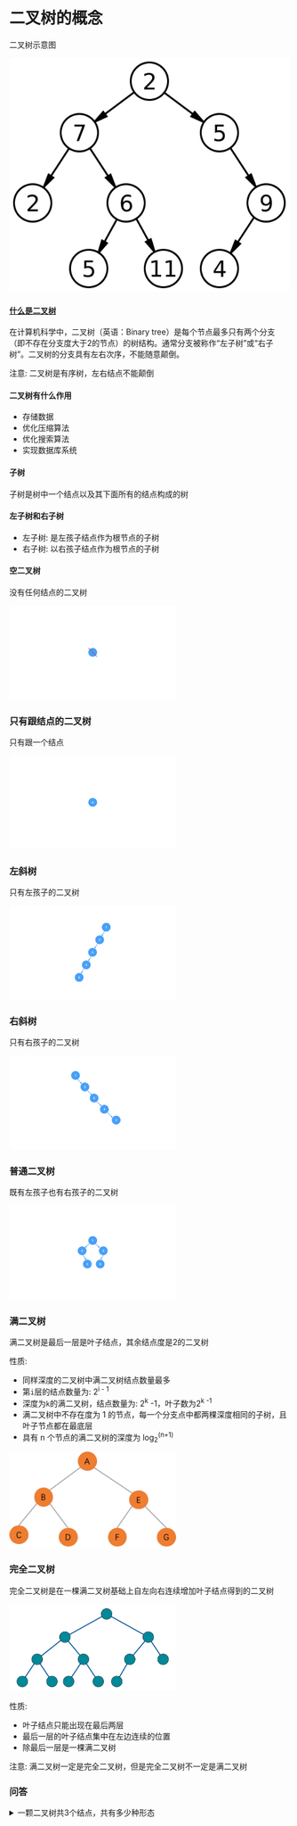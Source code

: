 # 二叉树的概念

二叉树示意图

<img src="../../images/tree/example_binary_tree.svg">


#### [什么是二叉树](https://zh.wikipedia.org/wiki/%E4%BA%8C%E5%8F%89%E6%A0%91)
在计算机科学中，二叉树（英语：Binary tree）是每个节点最多只有两个分支（即不存在分支度大于2的节点）的树结构。通常分支被称作“左子树”或“右子树”。二叉树的分支具有左右次序，不能随意颠倒。

注意: 二叉树是有序树，左右结点不能颠倒

#### 二叉树有什么作用
* 存储数据
* 优化压缩算法
* 优化搜索算法
* 实现数据库系统


#### 子树
子树是树中一个结点以及其下面所有的结点构成的树

#### 左子树和右子树
* 左子树: 是左孩子结点作为根节点的子树
* 右子树: 以右孩子结点作为根节点的子树

#### 空二叉树
没有任何结点的二叉树

<img src="../../images/tree/空二叉树.png" width="300">

### 只有跟结点的二叉树
只有跟一个结点

<img src="../../images/tree/只有跟结点的二叉树.png" width="300">

### 左斜树
只有左孩子的二叉树

<img src="../../images/tree/左斜树.png" width="300">

### 右斜树
只有右孩子的二叉树

<img src="../../images/tree/右斜树.png" width="300">

### 普通二叉树
既有左孩子也有右孩子的二叉树

<img src="../../images/tree/普通二叉树.png" width="300">

### 满二叉树
满二叉树是最后一层是叶子结点，其余结点度是2的二叉树

性质: 
* 同样深度的二叉树中满二叉树结点数量最多
* 第`i`层的结点数量为: 2<sup>i - 1</sup>
* 深度为`k`的满二叉树，结点数量为: 2<sup>k</sup> -1，叶子数为2<sup>k -1</sup>
* 满二叉树中不存在度为 1 的节点，每一个分支点中都两棵深度相同的子树，且叶子节点都在最底层
* 具有 n 个节点的满二叉树的深度为 log<sub>2</sub><sup>(n+1)</sup>

<img src="../../images/tree/满二叉树.png" width = "300" >

### 完全二叉树
完全二叉树是在一棵满二叉树基础上自左向右连续增加叶子结点得到的二叉树

<img src="../../images/tree/完全二叉树.svg" width = "300" >

性质:
* 叶子结点只能出现在最后两层
* 最后一层的叶子结点集中在左边连续的位置
* 除最后一层是一棵满二叉树

注意: 满二叉树一定是完全二叉树，但是完全二叉树不一定是满二叉树


### 问答

<details>
<summary>一颗二叉树共3个结点，共有多少种形态</summary>
答案: 5种
</details>

